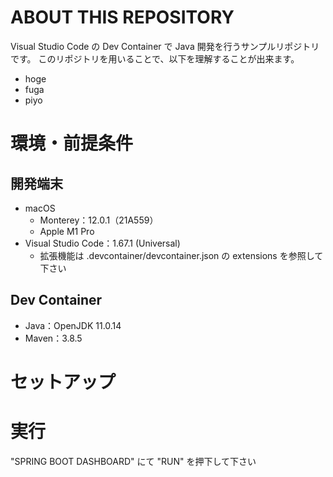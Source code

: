 # ABOUT THIS REPOSITORY
Visual Studio Code の Dev Container で Java 開発を行うサンプルリポジトリです。
このリポジトリを用いることで、以下を理解することが出来ます。
- hoge
- fuga
- piyo

# 環境・前提条件
## 開発端末
- macOS
  - Monterey：12.0.1（21A559）
  - Apple M1 Pro
- Visual Studio Code：1.67.1 (Universal)
  - 拡張機能は .devcontainer/devcontainer.json の extensions を参照して下さい

## Dev Container
- Java：OpenJDK 11.0.14
- Maven：3.8.5

# セットアップ


# 実行
"SPRING BOOT DASHBOARD" にて "RUN" を押下して下さい
